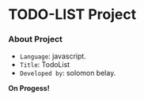 # TODO-LIST Project

### About Project

- `Language`: javascript.
- `Title`: TodoList
- `Developed by`: solomon belay.

**On Progess!**

